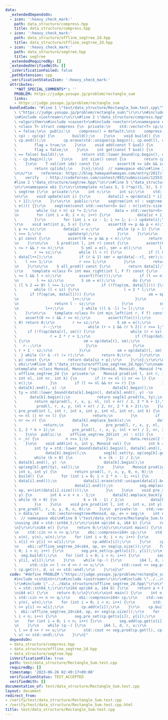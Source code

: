 ```yaml
---
data:
  _extendedDependsOn:
  - icon: ':heavy_check_mark:'
    path: data_structure/compress.hpp
    title: data_structure/compress.hpp
  - icon: ':heavy_check_mark:'
    path: data_structure/offline_segtree_2d.hpp
    title: data_structure/offline_segtree_2d.hpp
  - icon: ':heavy_check_mark:'
    path: data_structure/segtree.hpp
    title: segtree
  _extendedRequiredBy: []
  _extendedVerifiedWith: []
  _isVerificationFailed: false
  _pathExtension: cpp
  _verificationStatusIcon: ':heavy_check_mark:'
  attributes:
    '*NOT_SPECIAL_COMMENTS*': ''
    PROBLEM: https://judge.yosupo.jp/problem/rectangle_sum
    links:
    - https://judge.yosupo.jp/problem/rectangle_sum
  bundledCode: "#line 1 \"test/data_structure/Rectangle_Sum.test.cpp\"\n#define PROBLEM\
    \ \"https://judge.yosupo.jp/problem/rectangle_sum\"\r\n\r\n#include <cstdint>\r\
    \n#include <iostream>\r\n\r\n#line 2 \"data_structure/compress.hpp\"\n\n#include\
    \ <algorithm>\n#include <cassert>\n#include <vector>\n\nnamespace ebi {\n\ntemplate\
    \ <class T> struct compress {\n  private:\n    std::vector<T> cp;\n    bool flag\
    \ = false;\n\n  public:\n    compress() = default;\n\n    compress(std::vector<T>\
    \ cp) : cp(cp) {\n        build();\n    }\n\n    void build() {\n        std::sort(cp.begin(),\
    \ cp.end());\n        cp.erase(std::unique(cp.begin(), cp.end()), cp.end());\n\
    \        flag = true;\n    }\n\n    void add(const T &val) {\n        cp.emplace_back(val);\n\
    \        flag = false;\n    }\n\n    int get(const T &val) {\n        if (flag\
    \ == false) build();\n        return std::lower_bound(cp.begin(), cp.end(), val)\
    \ - cp.begin();\n    }\n\n    int size() const {\n        return cp.size();\n\
    \    }\n\n    T val(int idx) const {\n        assert(0 <= idx && idx < (int)cp.size());\n\
    \        return cp[idx];\n    }\n};\n\n}  // namespace ebi\n#line 3 \"data_structure/offline_segtree_2d.hpp\"\
    \n\n/*\n    reference: https://blog.hamayanhamayan.com/entry/2017/12/09/015937\n\
    \    verify   : http://codeforces.com/contest/893/submission/125531718\n*/\n\n\
    #line 2 \"data_structure/segtree.hpp\"\n\r\n#line 5 \"data_structure/segtree.hpp\"\
    \n\r\nnamespace ebi {\r\n\r\ntemplate <class S, S (*op)(S, S), S (*e)()> struct\
    \ segtree {\r\n  private:\r\n    int n;\r\n    int sz;\r\n    std::vector<S> data;\r\
    \n\r\n    void update(int i) {\r\n        data[i] = op(data[2 * i], data[2 * i\
    \ + 1]);\r\n    }\r\n\r\n  public:\r\n    segtree(int n) : segtree(std::vector<S>(n,\
    \ e())) {}\r\n    segtree(const std::vector<S> &v) : n((int)v.size()), sz(1) {\r\
    \n        while (sz < n) sz *= 2;\r\n        data = std::vector<S>(2 * sz, e());\r\
    \n        for (int i = 0; i < n; i++) {\r\n            data[sz + i] = v[i];\r\n\
    \        }\r\n        for (int i = sz - 1; i >= 1; i--) update(i);\r\n    }\r\n\
    \r\n    void set(int p, S x) {\r\n        assert(0 <= p && p < n);\r\n       \
    \ p += sz;\r\n        data[p] = x;\r\n        while (p > 1) {\r\n            p\
    \ >>= 1;\r\n            update(p);\r\n        }\r\n    }\r\n\r\n    S get(int\
    \ p) const {\r\n        assert(0 <= p && p < n);\r\n        return data[p + sz];\r\
    \n    }\r\n\r\n    S prod(int l, int r) const {\r\n        assert(0 <= l && l\
    \ <= r && r <= n);\r\n        S sml = e(), smr = e();\r\n        l += sz;\r\n\
    \        r += sz;\r\n        while (l < r) {\r\n            if (l & 1) sml = op(sml,\
    \ data[l++]);\r\n            if (r & 1) smr = op(data[--r], smr);\r\n        \
    \    l >>= 1;\r\n            r >>= 1;\r\n        }\r\n        return op(sml, smr);\r\
    \n    }\r\n\r\n    S all_prod() const {\r\n        return data[1];\r\n    }\r\n\
    \r\n    template <class F> int max_right(int l, F f) const {\r\n        assert(0\
    \ <= l && l < n);\r\n        assert(f(e()));\r\n        if (l == n) return n;\r\
    \n        l += sz;\r\n        S sm = e();\r\n        do {\r\n            while\
    \ (l % 2 == 0) l >>= 1;\r\n            if (!f(op(sm, data[l]))) {\r\n        \
    \        while (l < sz) {\r\n                    l = 2 * l;\r\n              \
    \      if (f(op(sm, data[l]))) {\r\n                        sm = op(sm, data[l]);\r\
    \n                        l++;\r\n                    }\r\n                }\r\
    \n                return l - sz;\r\n            }\r\n            sm = op(sm, data[l]);\r\
    \n            l++;\r\n        } while ((l & -l) != l);\r\n        return n;\r\n\
    \    }\r\n\r\n    template <class F> int min_left(int r, F f) const {\r\n    \
    \    assert(0 <= r && r <= n);\r\n        assert(f(e()));\r\n        if (r ==\
    \ 0) return 0;\r\n        r += sz;\r\n        S sm = e();\r\n        do {\r\n\
    \            r--;\r\n            while (r > 1 && (r % 2)) r >>= 1;\r\n       \
    \     if (!f(op(data[r], sm))) {\r\n                while (r < sz) {\r\n     \
    \               r = 2 * r + 1;\r\n                    if (f(op(data[r], sm)))\
    \ {\r\n                        sm = op(data[r], sm);\r\n                     \
    \   r--;\r\n                    }\r\n                }\r\n                return\
    \ r + 1 - sz;\r\n            }\r\n            sm = op(data[r], sm);\r\n      \
    \  } while ((r & -r) != r);\r\n        return 0;\r\n    }\r\n\r\n    S operator[](int\
    \ p) const {\r\n        return data[sz + p];\r\n    }\r\n};\r\n\r\n}  // namespace\
    \ ebi\r\n#line 10 \"data_structure/offline_segtree_2d.hpp\"\n\nnamespace ebi {\n\
    \ntemplate <class Monoid, Monoid (*op)(Monoid, Monoid), Monoid (*e)()>\nstruct\
    \ offline_segtree_2d {\n  private:\n    Monoid prod(int l, int r, int x, int y,\
    \ int nl, int nr, int k) {\n        if (r <= nl || nr <= l) {\n            return\
    \ e();\n        }\n        if (l <= nl && nr <= r) {\n            int tx = std::lower_bound(data[k].begin(),\
    \ data[k].end(), x) -\n                     data[k].begin();\n            int\
    \ ty = std::lower_bound(data[k].begin(), data[k].end(), y) -\n               \
    \      data[k].begin();\n            return seg[k].prod(tx, ty);\n        }\n\
    \        return op(prod(l, r, x, y, nl, (nl + nr) / 2, 2 * k + 1),\n         \
    \         prod(l, r, x, y, (nl + nr) / 2, nr, 2 * k + 2));\n    }\n\n    void\
    \ pre_prod(int l, int r, int x, int y, int nl, int nr, int k) {\n        if (r\
    \ <= nl || nr <= l) {\n            return;\n        }\n        if (l <= nl &&\
    \ nr <= r) {\n            data[k].emplace_back(x);\n            data[k].emplace_back(y);\n\
    \            return;\n        }\n        pre_prod(l, r, x, y, nl, (nl + nr) /\
    \ 2, 2 * k + 1);\n        pre_prod(l, r, x, y, (nl + nr) / 2, nr, 2 * k + 2);\n\
    \    }\n\n  public:\n    offline_segtree_2d(int _n) : n(1) {\n        while (n\
    \ < _n) {\n            n <<= 1;\n        }\n        data.resize(2 * n - 1);\n\
    \    }\n\n    void add(int x, int y, Monoid val) {\n        int k = n + x - 1;\n\
    \        int ty = std::lower_bound(data[k].begin(), data[k].end(), y) -\n    \
    \             data[k].begin();\n        seg[k].set(ty, op(seg[k].get(ty), val));\n\
    \        while (k > 0) {\n            k = (k - 1) / 2;\n            ty = std::lower_bound(data[k].begin(),\
    \ data[k].end(), y) -\n                 data[k].begin();\n            seg[k].set(ty,\
    \ op(seg[k].get(ty), val));\n        }\n    }\n\n    Monoid prod(int l, int r,\
    \ int x, int y) {\n        return prod(l, r, x, y, 0, n, 0);\n    }\n\n    void\
    \ build() {\n        for (int i = 0; i < 2 * n - 1; ++i) {\n            std::sort(data[i].begin(),\
    \ data[i].end());\n            data[i].erase(std::unique(data[i].begin(), data[i].end()),\n\
    \                          data[i].end());\n            seg.emplace_back(segtree<Monoid,\
    \ op, e>(int(data[i].size())));\n        }\n    }\n\n    void pre_set(int x, int\
    \ y) {\n        int k = n + x - 1;\n        data[k].emplace_back(y);\n       \
    \ while (k > 0) {\n            k = (k - 1) / 2;\n            data[k].emplace_back(y);\n\
    \        }\n    }\n\n    void pre_prod(int l, int r, int x, int y) {\n       \
    \ pre_prod(l, r, x, y, 0, n, 0);\n    }\n\n  private:\n    std::vector<std::vector<Monoid>\
    \ > data;\n    std::vector<segtree<Monoid, op, e> > seg;\n    int n;\n};\n\n}\
    \  // namespace ebi\n#line 8 \"test/data_structure/Rectangle_Sum.test.cpp\"\n\r\
    \nusing i64 = std::int64_t;\r\n\r\ni64 op(i64 a, i64 b) {\r\n    return a + b;\r\
    \n}\r\n\r\ni64 e() {\r\n    return 0;\r\n}\r\n\r\nint main() {\r\n    int n, q;\r\
    \n    std::cin >> n >> q;\r\n    ebi::compress<i64> cp;\r\n    std::vector<i64>\
    \ x(n), y(n), w(n);\r\n    for (int i = 0; i < n; i++) {\r\n        std::cin >>\
    \ x[i] >> y[i] >> w[i];\r\n        cp.add(x[i]);\r\n    }\r\n    cp.build();\r\
    \n    ebi::offline_segtree_2d<i64, op, e> seg(cp.size());\r\n    for (int i =\
    \ 0; i < n; i++) {\r\n        seg.pre_set(cp.get(x[i]), y[i]);\r\n    }\r\n  \
    \  seg.build();\r\n    for (int i = 0; i < n; i++) {\r\n        seg.add(cp.get(x[i]),\
    \ y[i], w[i]);\r\n    }\r\n    while (q--) {\r\n        i64 l, d, r, u;\r\n  \
    \      std::cin >> l >> d >> r >> u;\r\n        std::cout << seg.prod(cp.get(l),\
    \ cp.get(r), d, u) << std::endl;\r\n    }\r\n}\n"
  code: "#define PROBLEM \"https://judge.yosupo.jp/problem/rectangle_sum\"\r\n\r\n\
    #include <cstdint>\r\n#include <iostream>\r\n\r\n#include \"../../data_structure/compress.hpp\"\
    \r\n#include \"../../data_structure/offline_segtree_2d.hpp\"\r\n\r\nusing i64\
    \ = std::int64_t;\r\n\r\ni64 op(i64 a, i64 b) {\r\n    return a + b;\r\n}\r\n\r\
    \ni64 e() {\r\n    return 0;\r\n}\r\n\r\nint main() {\r\n    int n, q;\r\n   \
    \ std::cin >> n >> q;\r\n    ebi::compress<i64> cp;\r\n    std::vector<i64> x(n),\
    \ y(n), w(n);\r\n    for (int i = 0; i < n; i++) {\r\n        std::cin >> x[i]\
    \ >> y[i] >> w[i];\r\n        cp.add(x[i]);\r\n    }\r\n    cp.build();\r\n  \
    \  ebi::offline_segtree_2d<i64, op, e> seg(cp.size());\r\n    for (int i = 0;\
    \ i < n; i++) {\r\n        seg.pre_set(cp.get(x[i]), y[i]);\r\n    }\r\n    seg.build();\r\
    \n    for (int i = 0; i < n; i++) {\r\n        seg.add(cp.get(x[i]), y[i], w[i]);\r\
    \n    }\r\n    while (q--) {\r\n        i64 l, d, r, u;\r\n        std::cin >>\
    \ l >> d >> r >> u;\r\n        std::cout << seg.prod(cp.get(l), cp.get(r), d,\
    \ u) << std::endl;\r\n    }\r\n}"
  dependsOn:
  - data_structure/compress.hpp
  - data_structure/offline_segtree_2d.hpp
  - data_structure/segtree.hpp
  isVerificationFile: true
  path: test/data_structure/Rectangle_Sum.test.cpp
  requiredBy: []
  timestamp: '2023-06-26 02:49:17+09:00'
  verificationStatus: TEST_ACCEPTED
  verifiedWith: []
documentation_of: test/data_structure/Rectangle_Sum.test.cpp
layout: document
redirect_from:
- /verify/test/data_structure/Rectangle_Sum.test.cpp
- /verify/test/data_structure/Rectangle_Sum.test.cpp.html
title: test/data_structure/Rectangle_Sum.test.cpp
---
```


